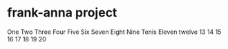 # frank-anna project
One
Two
Three
Four
Five
Six
Seven
Eight
Nine
Tenis 
Eleven
twelve
13 
14
15
16
17
18
19
20

